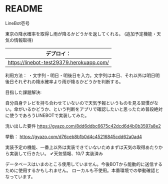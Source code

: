 # README

LineBot壱号

東京の降水確率を取得し雨が降るかどうかを返してくれる。
(追加予定機能・天気の情報取得)

|デプロイ：  |
| -------  |
|https://linebot-test29379.herokuapp.com/ |

利用方法：
・文字列・明日・明後日を入力。文字列は本日、それ以外は明日明後日それぞれの降水確率より雨が降るかどうかを判断する。

目指した課題解決:

自分自身テレビを持ち合わせていないので天気予報というものを見る習慣がない。傘がいるかどうか、という判断をアプリで確認したいと思ったため普段絶対に使うであろうLINEBOTで実装してみた。

洗い出した要件
https://gyazo.com/8dd6ddbc6675c42dcd6d4b0b3597a8e2

挙動：
https://gyazo.com/d76ceb8b1b0d4c45216845cdd62a0ad4

実装予定の機能、一番上以外は実装できていないためまずは天気の取得あたりから実装して行きたい。
✔︎天気情報、10/7 実装済み

データベースはいまのところ使用していません。今後BOTから能動的に送信するために使用するかもしれません。
ローカルも不使用。本番環境での挙動確認となっています。